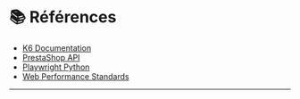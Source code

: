 # 📚 Références

- [K6 Documentation](https://k6.io/docs/)
- [PrestaShop API](https://devdocs.prestashop-project.org/8/webservice/)
- [Playwright Python](https://playwright.dev/python/)
- [Web Performance Standards](https://web.dev/performance/)

---
